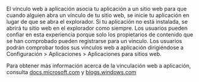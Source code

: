 ﻿El vínculo web a aplicación asocia tu aplicación a un sitio web para que cuando alguien abra un vínculo de tu sitio web, se inicie tu aplicación en lugar de que se abra el explorador. Si tu aplicación no está instalada, se abrirá tu sitio web en el explorador como siempre. Los usuarios pueden confiar en esta experiencia porque solo los propietarios de contenido que se han comprobado pueden registrarse para un vínculo. Los usuarios podrán comprobar todos sus vínculos web a aplicación dirigiéndose a Configuración > Aplicaciones > Aplicaciones para sitios web.

Para obtener más información acerca de la vinculación web a aplicación, consulta 
[docs.microsoft.com](https://docs.microsoft.com/windows/uwp/launch-resume/web-to-app-linking) y
[blogs.windows.com](https://blogs.windows.com/buildingapps/2016/10/14/web-to-app-linking-with-appurihandlers/)